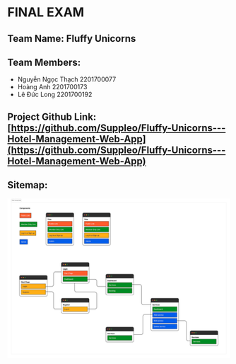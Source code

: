 # FINAL EXAM

## Team Name: Fluffy Unicorns

## Team Members:

- Nguyễn Ngọc Thạch 2201700077
- Hoàng Anh 2201700173
- Lê Đức Long 2201700192

## Project Github Link: [https://github.com/Suppleo/Fluffy-Unicorns---Hotel-Management-Web-App](https://github.com/Suppleo/Fluffy-Unicorns---Hotel-Management-Web-App)

## Sitemap:
![Sitemap of Fluffy Unicorns' Hotel Management Web App](sitemap.jpg)